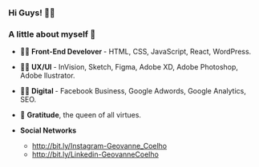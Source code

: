 ### Hi Guys! 🐱‍👤
### A little about myself 👦

- 👨‍💻 <b> Front-End Develover </b> - HTML, CSS, JavaScript, React, WordPress.

- 👨‍🔧 <b> UX/UI </b> - InVision, Sketch, Figma, Adobe XD, Adobe Photoshop, Adobe Ilustrator.

- 🕵️‍♂️ <b> Digital </b> - Facebook Business, Google Adwords, Google Analytics, SEO.

- 🤴 <b>Gratitude</b>, the queen of all virtues.

- <b> Social Networks </b>
  - http://bit.ly/Instagram-Geovanne_Coelho
  - http://bit.ly/Linkedin-GeovanneCoelho
<!--
**geovannecoelho/geovannecoelho** is a ✨ _special_ ✨ repository because its `README.md` (this file) appears on your GitHub profile.

Here are some ideas to get you started:

- 🔭 I’m currently working on ...
- 🌱 I’m currently learning ...
- 👯 I’m looking to collaborate on ...
- 🤔 I’m looking for help with ...
- 💬 Ask me about ...
- 📫 How to reach me: ...
- 😄 Pronouns: ...
- ⚡ Fun fact: ...
-->
